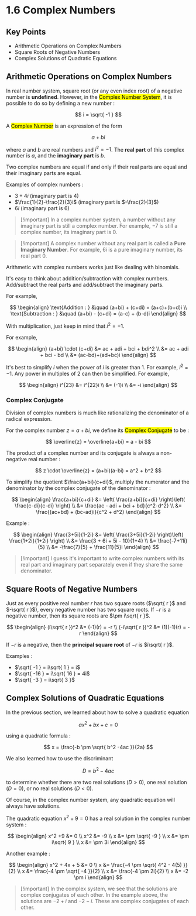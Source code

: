 # 1.6 Complex Numbers

## Key Points

- Arithmetic Operations on Complex Numbers
- Square Roots of Negative Numbers
- Complex Solutions of Quadratic Equations

## Arithmetic Operations on Complex Numbers

In real number system, square root (or any even index root) of a negative number is **undefined**. However, in the <mark class="hltr-trippy">Complex Number System</mark>, it is possible to do so by defining a new number :

$$
i = \sqrt{ -1 }
$$

A <mark class="hltr-trippy">Complex Number</mark> is an expression of the form

$$
a + bi
$$

where $a$ and $b$ are real numbers and $i^2=-1$. The **real part** of this complex number is $a$, and the **imaginary part** is $b$.

Two complex numbers are equal if and only if their real parts are equal and their imaginary parts are equal.

Examples of complex numbers :
- $3+4i$ (imaginary part is $4$)
- $\frac{1}{2}-\frac{2}{3}i$ (imaginary part is $-\frac{2}{3}$)
- $6i$ (imaginary part is $6$)

> [!important] In a complex number system, a number without any imaginary part is still a complex number.
> For example, $-7$ is still a complex number, its imaginary part is $0$.

> [!important] A complex number without any real part is called a **Pure Imaginary Number**.
> For example, $6i$ is a pure imaginary number, its real part $0$.

Arithmetic with complex numbers works just like dealing with binomials.

It's easy to think about addition/subtraction with complex numbers. Add/subtract the real parts and add/subtract the imaginary parts.

For example,

$$
\begin{align}
  \text{Addition : } &\quad (a+bi) + (c+di) = (a+c)+(b+d)i \\
  \text{Subtraction : } &\quad (a+bi) - (c+di) = (a-c) + (b-d)i
\end{align}
$$

With multiplication, just keep in mind that $i^2=-1$.

For example,

$$
\begin{align}
  (a+bi) \cdot (c+di) &= ac + adi + bci + bdi^2 \\
  &= ac + adi + bci - bd \\
  &= (ac-bd)+(ad+bc)i
\end{align}
$$

It's best to simplify $i$ when the power of $i$ is greater than $1$. For example, $i^2=-1$. Any power in multiples of $2$ can then be simplified. For example,

$$
\begin{align}
  i^{23} &= i^{22}i \\
  &= (-1)i \\
  &= -i
\end{align}
$$

### Complex Conjugate

Division of complex numbers is much like rationalizing the denominator of a radical expression.

For the complex number $z = a+bi$, we define its <mark class="hltr-trippy">Complex Conjugate</mark> to be :

$$
\overline{z} = \overline{a+bi} = a - bi
$$

The product of a complex number and its conjugate is always a non-negative real number :

$$
z \cdot \overline{z} = (a+bi)(a-bi) = a^2 + b^2
$$

To simplify the quotient $\frac{a+bi}{c+di}$, multiply the numerator and the denominator by the complex conjugate of the denominator :

$$
\begin{align}
  \frac{a+bi}{c+di} &= \left( \frac{a+bi}{c+di} \right)\left( \frac{c-di}{c-di} \right) \\
  &= \frac{ac - adi + bci + bd}{c^2-d^2} \\
  &= \frac{(ac+bd) + (bc-ad)i}{c^2 + d^2}
\end{align}
$$

Example :

$$
\begin{align}
  \frac{3+5i}{1-2i} &= \left( \frac{3+5i}{1-2i} \right)\left( \frac{1+2i}{1+2i} \right) \\
  &= \frac{3 + 6i + 5i - 10}{1+4} \\
  &= \frac{-7+11i}{5} \\
  &= -\frac{7}{5} + \frac{11}{5}i
\end{align}
$$

> [!important] I guess it's important to write complex numbers with its real part and imaginary part separately even if they share the same denominator.


## Square Roots of Negative Numbers

Just as every positive real number $r$ has two square roots ($\sqrt{ r }$ and $-\sqrt{ r }$), every negative number has two square roots. If $-r$ is a negative number, then its square roots are $\pm i\sqrt{ r }$.

$$
\begin{align}
  (i\sqrt{ r })^2 &= (-1)(r) = -r \\
  (-i\sqrt{ r })^2 &= (1)(-1)(r) = -r
\end{align}
$$

If $-r$ is a negative, then the **principal square root** of $-r$ is $i\sqrt{ r }$.

Examples :
- $\sqrt{ -1 } = i\sqrt{ 1 } = i$
- $\sqrt{ -16 } = i\sqrt{ 16 } = 4i$
- $\sqrt{ -3 } = i\sqrt{ 3 }$


## Complex Solutions of Quadratic Equations

In the previous section, we learned about how to solve a quadratic equation

$$
ax^2 + bx + c = 0
$$

using a quadratic formula :

$$
x = \frac{-b \pm \sqrt{ b^2 -4ac }}{2a}
$$

We also learned how to use the discriminant

$$
D = b^2-4ac
$$

to determine whether there are two real solutions ($D>0$), one real solution ($D=0$), or no real solutions ($D<0$).

Of course, in the complex number system, any quadratic equation will always have solutions.

The quadratic equation $x^2+9=0$ has a real solution in the complex number system :

$$
\begin{align}
  x^2 +9 &= 0 \\
  x^2 &= -9 \\
  x &= \pm \sqrt{ -9 } \\
  x &= \pm i\sqrt{ 9 } \\
  x &= \pm 3i
\end{align}
$$

Another example :

$$
\begin{align}
  x^2 + 4x + 5 &= 0 \\
  x &= \frac{-4 \pm \sqrt{ 4^2 - 4(5) }}{2} \\
  x &= \frac{-4 \pm \sqrt{ -4 }}{2} \\
  x &= \frac{-4 \pm 2i}{2} \\
  x &= -2 \pm i
\end{align}
$$

> [!important] In the complex system, we see that the solutions are complex conjugates of each other.
> In the example above, the solutions are $-2+i$ and $-2-i$. These are complex conjugates of each other.

